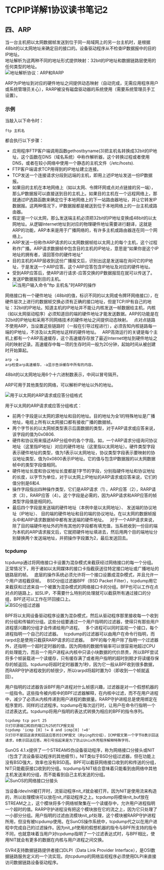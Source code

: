 # TCPIP详解1协议读书笔记2
## 四、ARP
当一台主机把以太网数据帧发送到位于同一局域网上的另一台主机时，是根据48bit的以太网地址来确定目的接口的。设备驱动程序从不检查IP数据报中的目的IP地址。  
地址解析为这两种不同的地址形式提供映射：32bit的IP地址和数据链路层使用的任何类型的地址。  
![地址解析协议：ARP和RARP](https://github.com/Balabalabalala/Learning/blob/master/images/tcpip/2018-04-19_162353.png)  

ARP为IP地址到对应的硬件地址之间提供动态映射（自动完成，无需应用程序用户或系统管理员关心），RARP被没有磁盘驱动器的系统使用（需要系统管理员手工设置）。  
### 示例
当敲入以下命令时：
```
ftp 主机名
```
都会执行以下步骤：  
- 应用程序FTP客户端调用函数gethostbyname(3)把主机名转换成32bit的IP地址，这个函数在DNS（域名系统）中称作解析器，这个转换过程或者使用DNS，或者在较小网络中使用一个静态的主机文件（/etc/hosts). 
- FTP客户端请求TCP用得到的IP地址建立连接。  
- TCP发送一个连接请求分段到远端的主机，即用上述IP地址发送一份IP数据报。  
- 如果目的主机在本地网络上（如以太网、令牌环网或点对点链接的另一端），那么IP数据报可以直接送到目的主机上。如果目的主机在一个远程网络上，那就通过IP选路函数来确定位于本地网络上的下一站路由器地址，并让它转发IP数据报。这两种情况下，IP数据报都是被送到位于本地网络上的一台主机或路由器。  
- 假定是一个以太网，那么发送端主机必须把32bit的IP地址变换成48bit的以太网地址。从逻辑Internet地址到对应的物理硬件地址需要进行翻译，这就是ARP的功能，ARP本来是用于广播网络的，有许多主机或路由器连在同一个网络上。  
- ARP发送一份称作ARP请求的以太网数据帧给以太网上的每个主机，这个过程称作广播。ARP请求数据帧中包含目的主机的IP地址，意思是“如果你是这个IP地址的拥有者，请回答你的硬件地址”  
- 目的主机的ARP层收到这份广播报文后，识别出这是发送端在询问它的IP地址，于是发送一个ARP应答。这个ARP应答包含IP地址及对应的硬件地址。  
- 受到ARP应答后，使ARP进行请求-应答交换的IP数据报现在就可以传送了。  
- 发送IP数据报到目的主机。  
![当用户输入命令"ftp 主机名"时ARP的操作](https://github.com/Balabalabalala/Learning/blob/master/images/tcpip/2018-04-19_164306.png)  

网络接口有一个硬件地址（48bit的值，标识不同的以太网或令牌环网络接口），在硬件层次上进行的数据帧交换必须有正确的接口地址，但是TCP/IP有自己的地址：32bit的IP地址。知道主机的IP地址并不能让内核发送一帧数据给主机，内核（如以太网驱动程序）必须知道目的端的硬件地址才能发送数据。ARP的功能是在32bit的IP地址和采用不同网络技术的硬件地址之间提供动态映射。  
点对点链路不使用ARP，当设置这些链路时（一般在引导过程进行），必须告知内核链路每一端的IP地址，不涉及以太网地址这样的硬件地址。  
ARP高效运行的关键是每个主机上都有一个ARP高速缓存，这个高速缓存存放了最近Internet地址到硬件地址之间的映射记录。高速缓存中每一项的生存时间一般为20分钟，起始时间从被创建时开始算起。  
```
arp -a
arp检查arp高速缓存，-a显示告诉缓存中所有的内容。
```
48bit的以太网地址用6个十六进制数表示，中间以冒号隔开。  

ARP可用于其他类型的网络，可以解析IP地址以外的地址。  

![用于以太网的ARP请求或应答分组格式](https://github.com/Balabalabalala/Learning/blob/master/images/tcpip/2018-04-19_175840.png)

用于以太网的ARP请求或应答分组格式：  
- 前两个字段是以太网的源地址和目的地址。目的地址为全1的特殊地址是广播地址，电缆上所有以太网接口都有接收广播的数据帧。  
- 两个字节长的以太网帧类型表示后面数据的类型，对于ARP请求或应答来说，该字段的值为0x0806.  
- 硬件和协议用来描述ARP分组中的各个字段。如，一个ARP请求分组询问协议地址（这里指IP地址）对应的硬件地址（这里指以太网地址）。硬件类型字段表示硬件地址的类型，值为1表示以太网地址，协议类型字段表示要映射的协议地址类型，值为0x0800表示IP地址。它的值与包含IP数据报的以太网数据帧中的类型字段值相同。  
- 硬件地址长度和协议地址长度都是1字节的字段，分别指硬件地址和协议地址的长度，以字节为单位，对于以太网上IP地址的ARP请求或应答来说，它们的值分别是6和4.  
- 操作字段指出四种操作类型，它们是ARP请求（1），ARP应答（2），RARP请求（3），RARP应答（4）。这个字段是必需的，因为ARP请求和ARP应答的帧类型字段值是相同的。  
- 最后四个字段是发送端的硬件地址（本例中是以太网地址）、 发送端的协议地址（IP地址）、 目的端的硬件地址和目的端的协议地址。在以太网的数据帧报头中和ARP请求数据帧中都有发送端的硬件地址。  
对于一个ARP请求来说，除了目的端硬件地址外的所有其他的字段都有填充值，当系统收到一份目的端为本机的ARP请求报文后，它就把硬件地址填进去，然后用两个目的端地址分别替换两个发送端地址，并把操作字段置为2，最后发送回去。  

### tcpdump
tcpdump通过将网络接口卡设置为混杂模式来截获经过网络接口的每一个分组。正常情况下，用于诸如以太网媒体的接口卡指截获送往特定接口地址或广播地址的链路层的帧。  
底层的操作系统必须允许将一个接口设置成混杂模式，并且允许一个用户进程截获帧。  
BSD分组过滤器BPF（BSD Packet Filter），tcpdump用它来截获和过滤来自一个被置为混杂模式的网络接口卡的分组。BFP也可以工作在点对点的链路上，如SLIP，不需要什么特别的处理就可以截获所有通过接口的分组，BPF还可以工作在环回接口上。  
![BSD分组过滤器](https://github.com/Balabalabalala/Learning/blob/master/images/tcpip/2018-04-19_194310.png)  

BPF将以太网设备驱动程序设置为混杂模式，然后从驱动程序那里接收每一个收到的分组和传输的分组。这些分组要通过一个用户指明的过滤器，使得只有那些用户进程感兴趣的分组才会传递给用户进程。  
多个进程可以同时监视一个接口，每个进程指明一个自己的过滤器。  
tcpdump的过滤器可以由用户在命令行指明，而rarpd总是使用只截获RARP请求的过滤器。  
BPF的每个用户除了指明一个过滤器外，还指明一个超时定时器的值，因为网络的数据传输率可以很容易地超过CPU的处理能力，而且一个用户进程从内核中只读小块数据的代价昂贵，所以BPF尝试将多个帧装载进一个读缓存，只有缓存满了或者用户指明的超时到期才将读缓存保存的帧返回。tcpdump将超时定时器置为1秒，因为它一般从BPF收到很多数据，而RARP守护进程收到的帧很少，所以rarpd将超时置为0（即收到一个帧就返回）。  

用户指明的过滤器告诉BPF用户进程对什么帧感兴趣，过滤器是对一个假想机器的一组指令。这些指令被内核中的BPF过滤器解释，在内核中过滤，而不在用户进程中，减少了必须从内核传递到用户进程的数据量。RARP守护进程总是使用绑定在程序里的、同样的过滤程序。tcpdump在每次运行时，让用户在命令行指明一个过滤表达式。tcpdump将用户指明的表达式转换为相应的BPF的指令序列。  
```
tcpdump tcp port 25
只打印源端口和目的端口为25的TCP报文段
tcpdump 'icmp [0] != 8 and icmp[0] !=0'
只打印不是回送请求和回送应答的ICMP报文（非ping的分组），ICMP报文第一个字节8表示回送请求，0表示回送应答。用引号括起来是为了防止Unix外壳程序解释特殊字符。  
```

SunOS 4.1.x提供了一个STREAMS伪设备驱动程序，称为网络接口分接头或NIT（包含了流设备驱动程序的其他细节）。NIT类似于BSD分组过滤器，但在功能上没有BSD强大，效率也没有BSD高。BPF可以截获网络接口收到的和传送的分组，NIT只能截获接口收到的分组。tcpdump与NIT结合意味着只能看到由网络中其他主机发送来的分组，而不能看到自己主机发送的分组。
![SunOS的网络接口分接头](https://github.com/Balabalabalala/Learning/blob/master/images/tcpip/2018-04-19_225515.png)

当设备/dev/nit被打开时，流驱动程序nit_if就会被打开。因为NIT是使用流来构造的，所以处理模块可以放在nit_if驱动程序之上。tcpdump将模块nit_buf放在STREAM之上，这个模块将多个网络帧聚集在一个读缓存中，允许用户进程指明一个超时的值。RARP守护进程没有把这个模块放在它的流之上，因为它只处理了一小部分分组。用户指明的过滤由流模块nit_pf处理，这个模块被RARP守护进程所用，但没有被tcpdump使用。在SunOS操作系统中，tcpdump代之以在用户进程中完成自己的过滤操作。因为nit_pf使用的假想机器的指令与BPF所支持的指令不同，也就意味着当用户对tcpdump指明了一个过滤表达式时，与BPF相比，使用NIT就会有更多的数据在内核与用户进程之间交换。   

SVR4支持数据链路提供者接口DLPI（Data Link Provider Interface），是OSI数据链路服务定义的一个流实现。向tcpdump的网络监视程序必须使用DLPI来直接访问数据链路设备驱动程序。  




